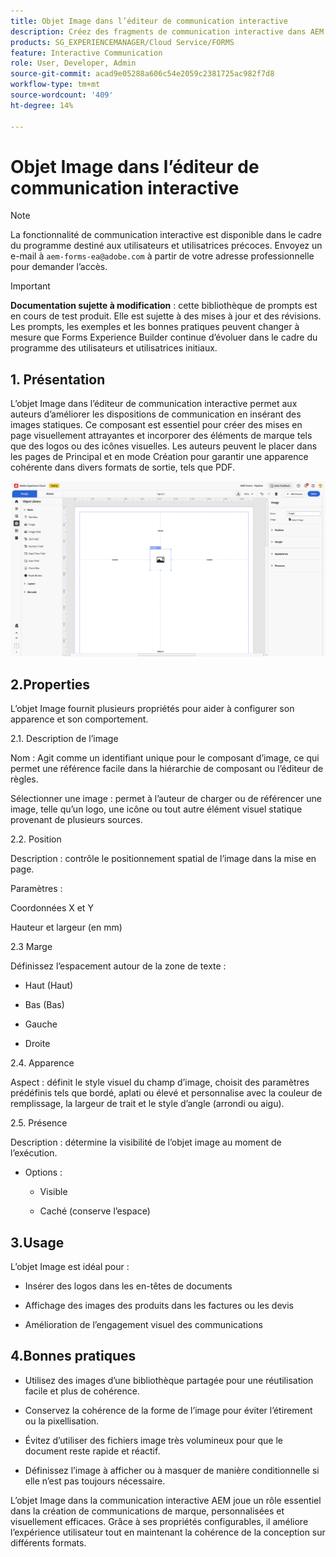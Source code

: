 ```yaml
---
title: Objet Image dans l’éditeur de communication interactive
description: Créez des fragments de communication interactive dans AEM Forms pour permettre aux auteurs d’améliorer les dispositions de communication en insérant des images statiques.
products: SG_EXPERIENCEMANAGER/Cloud Service/FORMS
feature: Interactive Communication
role: User, Developer, Admin
source-git-commit: acad9e05288a606c54e2059c2381725ac982f7d8
workflow-type: tm+mt
source-wordcount: '409'
ht-degree: 14%

---
```



# Objet Image dans l’éditeur de communication interactive

>[!NOTE]
>
> La fonctionnalité de communication interactive est disponible dans le cadre du programme destiné aux utilisateurs et utilisatrices précoces. Envoyez un e-mail à `aem-forms-ea@adobe.com` à partir de votre adresse professionnelle pour demander l’accès.

>[!IMPORTANT]
>
> **Documentation sujette à modification** : cette bibliothèque de prompts est en cours de test produit. Elle est sujette à des mises à jour et des révisions. Les prompts, les exemples et les bonnes pratiques peuvent changer à mesure que Forms Experience Builder continue d’évoluer dans le cadre du programme des utilisateurs et utilisatrices initiaux.

## &#x200B;1. Présentation

L’objet Image dans l’éditeur de communication interactive permet aux auteurs d’améliorer les dispositions de communication en insérant des images statiques. Ce composant est essentiel pour créer des mises en page visuellement attrayantes et incorporer des éléments de marque tels que des logos ou des icônes visuelles. Les auteurs peuvent le placer dans les pages de Principal et en mode Création pour garantir une apparence cohérente dans divers formats de sortie, tels que PDF.

![Rechercher un document IC](/help/forms/interactive-communication/assets/image.png)

## 2.Properties

L’objet Image fournit plusieurs propriétés pour aider à configurer son apparence et son comportement.

2.1. Description de l’image

Nom :
Agit comme un identifiant unique pour le composant d’image, ce qui permet une référence facile dans la hiérarchie de composant ou l’éditeur de règles.

Sélectionner une image : permet à l’auteur de charger ou de référencer une image, telle qu’un logo, une icône ou tout autre élément visuel statique provenant de plusieurs sources.


2.2. Position

Description : contrôle le positionnement spatial de l’image dans la mise en page.

Paramètres :

Coordonnées X et Y

Hauteur et largeur (en mm)

2.3 Marge

Définissez l’espacement autour de la zone de texte :

- Haut (Haut)

- Bas (Bas)

- Gauche

- Droite

2.4. Apparence

Aspect : définit le style visuel du champ d’image, choisit des paramètres prédéfinis tels que bordé, aplati ou élevé et personnalise avec la couleur de remplissage, la largeur de trait et le style d’angle (arrondi ou aigu).

2.5. Présence

Description : détermine la visibilité de l’objet image au moment de l’exécution.

- Options :

   - Visible

   - Caché (conserve l’espace)

## 3.Usage

L’objet Image est idéal pour :

- Insérer des logos dans les en-têtes de documents

- Affichage des images des produits dans les factures ou les devis

- Amélioration de l’engagement visuel des communications

## 4.Bonnes pratiques

- Utilisez des images d’une bibliothèque partagée pour une réutilisation facile et plus de cohérence.

- Conservez la cohérence de la forme de l’image pour éviter l’étirement ou la pixellisation.

- Évitez d’utiliser des fichiers image très volumineux pour que le document reste rapide et réactif.

- Définissez l’image à afficher ou à masquer de manière conditionnelle si elle n’est pas toujours nécessaire.

L’objet Image dans la communication interactive AEM joue un rôle essentiel dans la création de communications de marque, personnalisées et visuellement efficaces. Grâce à ses propriétés configurables, il améliore l’expérience utilisateur tout en maintenant la cohérence de la conception sur différents formats.
